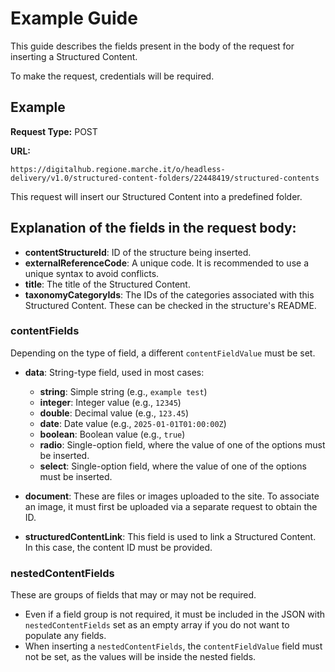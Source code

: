 # Example Guide

This guide describes the fields present in the body of the request for inserting a Structured Content.

To make the request, credentials will be required.

## Example

**Request Type:** POST

**URL:**
```
https://digitalhub.regione.marche.it/o/headless-delivery/v1.0/structured-content-folders/22448419/structured-contents
```

This request will insert our Structured Content into a predefined folder.

## Explanation of the fields in the request body:

- **contentStructureId**: ID of the structure being inserted.
- **externalReferenceCode**: A unique code. It is recommended to use a unique syntax to avoid conflicts.
- **title**: The title of the Structured Content.
- **taxonomyCategoryIds**: The IDs of the categories associated with this Structured Content. These can be checked in the structure's README.

### contentFields

Depending on the type of field, a different `contentFieldValue` must be set.

- **data**: String-type field, used in most cases:
  - **string**: Simple string (e.g., `example test`)
  - **integer**: Integer value (e.g., `12345`)
  - **double**: Decimal value (e.g., `123.45`)
  - **date**: Date value (e.g., `2025-01-01T01:00:00Z`)
  - **boolean**: Boolean value (e.g., `true`)
  - **radio**: Single-option field, where the value of one of the options must be inserted.
  - **select**: Single-option field, where the value of one of the options must be inserted.

- **document**: These are files or images uploaded to the site. To associate an image, it must first be uploaded via a separate request to obtain the ID.

- **structuredContentLink**: This field is used to link a Structured Content. In this case, the content ID must be provided.

### nestedContentFields

These are groups of fields that may or may not be required.

- Even if a field group is not required, it must be included in the JSON with `nestedContentFields` set as an empty array if you do not want to populate any fields.
- When inserting a `nestedContentFields`, the `contentFieldValue` field must not be set, as the values will be inside the nested fields.

